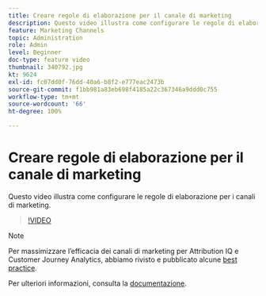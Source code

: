 ```yaml
---
title: Creare regole di elaborazione per il canale di marketing
description: Questo video illustra come configurare le regole di elaborazione per i canali di marketing.
feature: Marketing Channels
topic: Administration
role: Admin
level: Beginner
doc-type: feature video
thumbnail: 340792.jpg
kt: 9624
exl-id: fc07dd0f-76dd-40a6-b8f2-e777eac2473b
source-git-commit: f1bb981a83eb698f4185a22c367346a9ddd0c755
workflow-type: tm+mt
source-wordcount: '66'
ht-degree: 100%

---
```


# Creare regole di elaborazione per il canale di marketing

Questo video illustra come configurare le regole di elaborazione per i canali di marketing.

>[!VIDEO](https://video.tv.adobe.com/v/340792/?quality=12&learn=on)

>[!NOTE]
>
>Per massimizzare l’efficacia dei canali di marketing per Attribution IQ e Customer Journey Analytics, abbiamo rivisto e pubblicato alcune [best practice](https://experienceleague.adobe.com/docs/analytics/components/marketing-channels/mchannel-best-practices.html?lang=it).

Per ulteriori informazioni, consulta la [documentazione](https://experienceleague.adobe.com/docs/analytics/admin/admin-tools/manage-report-suites/edit-report-suite/marketing-channels/c-rules.html?lang=it).
